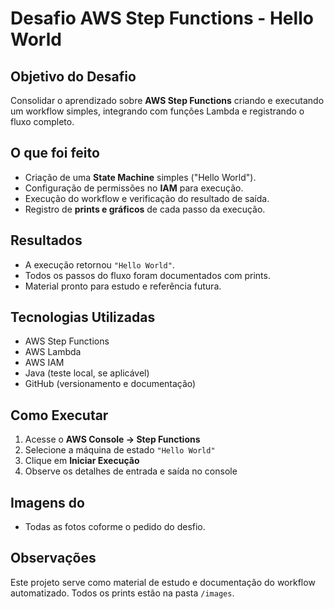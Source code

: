 # Desafio AWS Step Functions - Hello World

## Objetivo do Desafio
Consolidar o aprendizado sobre **AWS Step Functions** criando e executando um workflow simples, integrando com funções Lambda e registrando o fluxo completo.

## O que foi feito
- Criação de uma **State Machine** simples ("Hello World").  
- Configuração de permissões no **IAM** para execução.  
- Execução do workflow e verificação do resultado de saída.  
- Registro de **prints e gráficos** de cada passo da execução.

## Resultados
- A execução retornou `"Hello World"`.  
- Todos os passos do fluxo foram documentados com prints.  
- Material pronto para estudo e referência futura.

## Tecnologias Utilizadas
- AWS Step Functions  
- AWS Lambda  
- AWS IAM  
- Java (teste local, se aplicável)  
- GitHub (versionamento e documentação)

## Como Executar
1. Acesse o **AWS Console → Step Functions**  
2. Selecione a máquina de estado `"Hello World"`  
3. Clique em **Iniciar Execução**  
4. Observe os detalhes de entrada e saída no console  

## Imagens do 
- Todas as fotos coforme o pedido do desfio.
## Observações
Este projeto serve como material de estudo e documentação do workflow automatizado. Todos os prints estão na pasta `/images`.
